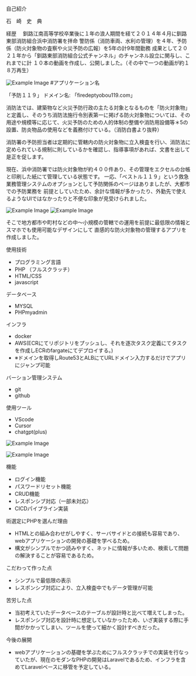 自己紹介

石　崎　史　典

経歴　
釧路江南高等学校卒業後に１年の浪人期間を経て２０１４年４月に釧路東部消防組合浜中消防署を拝命
警防係（消防車両、水利の管理）を４年、予防係（防火対象物の査察や火災予防の広報）を5年の計9年間勤務
成果として２０２１年から「釧路東部消防組合公式チャンネル」のチャンネル設立に関与し、これまでに計
１０本の動画を作成し、公開しました。（その中で一つの動画が約１８万再生）

![Example Image](readme_image/welcome.png "An example image")
#アプリケーション名

「予防１１９」
ドメイン名: 「firedeptyobou119.com」

消防法では、建築物など火災予防行政の主たる対象となるものを「防火対象物」と定義し、そのうち消防法施行令別表第一に掲げる防火対象物については、その用途や規模等に応じて、火災予防のための人的体制の整備や消防用設備等＊5の設置、防炎物品の使用などを義務付けている。（消防白書より抜粋）

消防署の予防担当者は定期的に管轄内の防火対象物に立入検査を行い、消防法に定められている規制に則しているかを確認し、指導事項があれば、文書を出して是正を促します。

現在、浜中消防署では防火対象物が約４００件あり、その管理をエクセルの台帳と印刷した紙にて管理している状態です。
一応、「ベストル１１９」という救急業務管理システムのオプションとして予防関係のページはありましたが、大都市での予防業務を
前提としていたため、余計な情報が多かったり、外勤先で使えるようなUIではなかったりと不便な印象が見受けられました。

![Example Image](readme_image/show_app1.png "An example image")
![Example Image](readme_image/show_app2.png "An example image")










そこで地方都市や町村などの中〜小規模の管轄での運用を前提に最低限の情報とスマホでも使用可能なデザインにして
直感的な防火対象物の管理するアプリを作成しました。


使用技術
- プログラミング言語
- PHP （フルスクラッチ）
- HTML/CSS
- javascript

データベース
- MYSQL
- PHPmyadmin

インフラ
- docker
- AWS(ECRにてリポジトリをプッシュし、それを逐次タスク定義にてタスクを作成しECRのfargateにてデプロイする。)
- ※ドメインを取得しRoute53とALBにてURLドメイン入力するだけでアプリにジャンプ可能

バーション管理システム
- git
- github

使用ツール
- VScode
- Cursor
- chatgpt(plus)


![Example Image](readme_image/draw.io.png "An example image")







![Example Image](readme_image/ER.png "An example image")

機能
- ログイン機能
- パスワードリセット機能
- CRUD機能
- レスポンシブ対応（一部未対応）
- CICDパイプライン実装




術選定にPHPを選んだ理由
- HTMLとの組み合わせがしやすく、サーバサイドとの接続も容易であり、webアプリケーションの開発の基礎を学べるため。
- 構文がシンプルでかつ読みやすく、ネットに情報が多いため、検索して問題の解決することが容易であるため。


こだわって作った点
- シンプルで最低限の表示
- レスポンシブ対応により、立入検査中でもデータ管理が可能


苦労した点
- 当初考えていたデータベースのテーブルが設計時と比べて増えてしまった。
- レスポンシブ対応を設計時に想定していなかったため、いざ実装する際に手間がかかってしまい、ツールを使って細かく設計すべきだった。

今後の展開
- webアプリケーションの基礎を学ぶためにフルスクラッチでの実装を行なっていたが、現在のモダンなPHPの開発はLaravelであるため、インフラを含めてLaravelベースに移管を予定している。